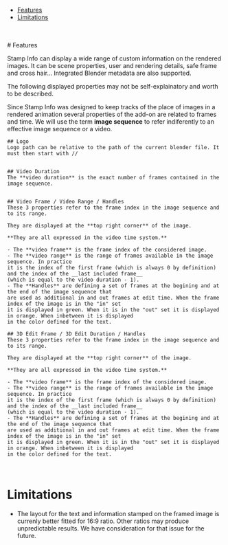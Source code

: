 - [Features](#features)
- [Limitations](#limitations)
<br />
<br />
# Features

Stamp Info can display a wide range of custom information on the rendered images. It can be scene properties,
user and rendering details, safe frame and cross hair... Integrated Blender metadata are also supported.

The following displayed properties may not be self-explainatory and worth to be described.

Since Stamp Info was designed to keep tracks of the place of images in a rendered animation several properties
of the add-on are related to frames and time. We will use the term **image sequence** to refer indiferently to
an effective image sequence or a video.

    ## Logo
    Logo path can be relative to the path of the current blender file. It must then start with //


    ## Video Duration
    The **video duration** is the exact number of frames contained in the image sequence.


    ## Video Frame / Video Range / Handles
    These 3 properties refer to the frame index in the image sequence and to its range.

    They are displayed at the **top right corner** of the image.

    **They are all expressed in the video time system.**

    - The **video frame** is the frame index of the considered image.
    - The **video range** is the range of frames available in the image sequence. In practice
    it is the index of the first frame (which is always 0 by definition) and the index of the __last included frame__
    (which is equal to the video duration - 1).
    - The **Handles** are defining a set of frames at the begining and at the end of the image sequence that
    are used as additional in and out frames at edit time. When the frame index of the image is in the "in" set
    it is displayed in green. When it is in the "out" set it is displayed in orange. When inbetween it is displayed
    in the color defined for the text.
        
    ## 3D Edit Frame / 3D Edit Duration / Handles
    These 3 properties refer to the frame index in the image sequence and to its range.

    They are displayed at the **top right corner** of the image.

    **They are all expressed in the video time system.**

    - The **video frame** is the frame index of the considered image.
    - The **video range** is the range of frames available in the image sequence. In practice
    it is the index of the first frame (which is always 0 by definition) and the index of the __last included frame__
    (which is equal to the video duration - 1).
    - The **Handles** are defining a set of frames at the begining and at the end of the image sequence that
    are used as additional in and out frames at edit time. When the frame index of the image is in the "in" set
    it is displayed in green. When it is in the "out" set it is displayed in orange. When inbetween it is displayed
    in the color defined for the text.

<br />

# Limitations
>

- The layout for the text and information stamped on the framed image is currenly better fitted for 16:9 ratio.
Other ratios may produce unpredictable results. We have consideration for that issue for the future.